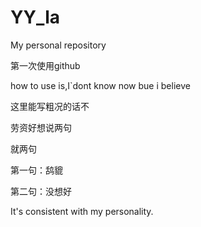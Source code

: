 # YY_la
My personal repository

第一次使用github

how to use is,I`dont know now
bue i believe 

这里能写粗况的话不

劳资好想说两句

就两句

第一句：鸹貔

第二句：没想好

It's consistent with my personality.

